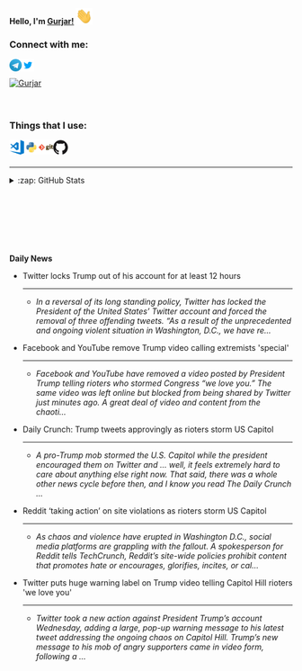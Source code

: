 #### Hello, I'm [Gurjar!](https://GurjarKing.github.io) <img src="https://raw.githubusercontent.com/ABSphreak/ABSphreak/master/gifs/Hi.gif" width="30px"></h2>


### Connect with me:

[<img align="left" alt="Gurjar | Telegram" width="22px" src="https://raw.githubusercontent.com/github/explore/80688e429a7d4ef2fca1e82350fe8e3517d3494d/topics/telegram/telegram.png" />][Telegram]
[<img align="left" alt="Gurjar | Twitter" width="22px" src="https://raw.githubusercontent.com/github/explore/80688e429a7d4ef2fca1e82350fe8e3517d3494d/topics/twitter/twitter.png" />][Twitter]
<br >
<br >
<a href="https://github.com/GurjarKing"><img src="https://komarev.com/ghpvc/?username=GurjarKing" alt="Gurjar" /></a> <br />
<br />
<br />
<!-- <br >

![](https://visitor-badge.glitch.me/badge?page_id=GurjarKing)

<br /> -->

### Things that I use:

[<img align="left" alt="Visual Studio Code" width="26px" src="https://raw.githubusercontent.com/github/explore/80688e429a7d4ef2fca1e82350fe8e3517d3494d/topics/visual-studio-code/visual-studio-code.png" />][VSCode]
[<img align="left" alt="Python" width="26px" src="https://raw.githubusercontent.com/github/explore/80688e429a7d4ef2fca1e82350fe8e3517d3494d/topics/python/python.png" />][Python]
[<img align="left" alt="Git" width="26px" src="https://raw.githubusercontent.com/github/explore/80688e429a7d4ef2fca1e82350fe8e3517d3494d/topics/git/git.png" />][Git]
[<img align="left" alt="GitHub" width="26px" src="https://raw.githubusercontent.com/github/explore/78df643247d429f6cc873026c0622819ad797942/topics/github/github.png" />][Github]

<br />
<br />

---
<details>
  <summary>:zap: GitHub Stats</summary>

<img align="left" alt="Gurjar's Github Stats" src="https://github-readme-stats.vercel.app/api?username=GurjarKing&show_icons=true&hide_border=true&count_private=true&include_all_commit=true&theme=algolia" />

</details>

<!-- ### 🔔 My latest tweet
<a href="https://twitter.com/Gurjar_King43" target="_blank">
	<img src="https://github.com/GurjarKing/GurjarKing/raw/master/tweet.png" width="70%" align="center" alt="Click to view on Twitter" title="My latest tweet, as an image"/>
</a> -->
<br>

<pre>

</pre>

<!-- **Quote of the hour:**

{qoth}

~ {qoth_author}
<pre>

</pre> -->
<br>
<pre>


</pre>
<strong>Daily News</strong>
  
  - Twitter locks Trump out of his account for at least 12 hours
     <hr/>
     
      - *In a reversal of its long standing policy, Twitter has locked the President of the United States’ Twitter account and forced the removal of three offending tweets. “As a result of the unprecedented and ongoing violent situation in Washington, D.C., we have re…*
     
  - Facebook and YouTube remove Trump video calling extremists 'special'
      <hr/>
      
      - *Facebook and YouTube have removed a video posted by President Trump telling rioters who stormed Congress “we love you.” The same video was left online but blocked from being shared by Twitter just minutes ago. A great deal of video and content from the chaoti…*
      
  - Daily Crunch: Trump tweets approvingly as rioters storm US Capitol
      <hr/>
      
      - *A pro-Trump mob stormed the U.S. Capitol while the president encouraged them on Twitter and … well, it feels extremely hard to care about anything else right now. That said, there was a whole other news cycle before then, and I know you read The Daily Crunch …*
      
  - Reddit ‘taking action’ on site violations as rioters storm US Capitol
      <hr/>
      
      - *As chaos and violence have erupted in Washington D.C., social media platforms are grappling with the fallout. A spokesperson for Reddit tells TechCrunch, Reddit’s site-wide policies prohibit content that promotes hate or encourages, glorifies, incites, or cal…*
       
  - Twitter puts huge warning label on Trump video telling Capitol Hill rioters 'we love you'
      <hr/>
       
       - *Twitter took a new action against President Trump’s account Wednesday, adding a large, pop-up warning message to his latest tweet addressing the ongoing chaos on Capitol Hill. Trump’s new message to his mob of angry supporters came in video form, following a …*
      

<br />

[VSCode]: https://code.visualstudio.com/
[Python]: https://www.python.org/
[Git]: https://git-scm.com/
[Github]: https://github.com/
[Telegram]: https://t.me/Gurjar_King/
[Twitter]: https://twitter.com/Gurjar_King43/
